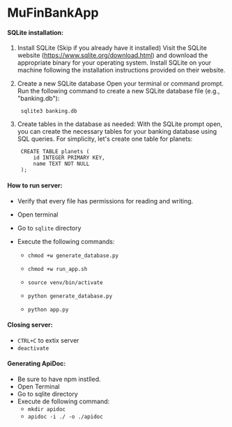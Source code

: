 # MuFinBankApp


#### SQLite installation:
1. Install SQLite (Skip if you already have it installed)
    Visit the SQLite website (https://www.sqlite.org/download.html) and download the appropriate binary for your operating system.
    Install SQLite on your machine following the installation instructions provided on their website.

2. Create a new SQLite database
    Open your terminal or command prompt.
    Run the following command to create a new SQLite database file (e.g., "banking.db"):
        
        sqlite3 banking.db

3. Create tables in the database as needed:
    With the SQLite prompt open, you can create the necessary tables for your banking database using SQL queries. For simplicity, let's create one table for planets:
        
        CREATE TABLE planets (
            id INTEGER PRIMARY KEY,
            name TEXT NOT NULL
        );

        

#### How to run server:
* Verify that every file has permissions for reading and writing.
* Open terminal 
* Go to `sqlite` directory
* Execute the following commands:

    - `chmod +w generate_database.py`
    - `chmod +w run_app.sh`

    - `source venv/bin/activate`
    - `python generate_database.py`
    - `python app.py`

#### Closing server:
- `CTRL+C` to extix server
- `deactivate`


#### Generating ApiDoc:
* Be sure to have npm instlled.
* Open Terminal
* Go to sqlite directory
* Execute de following command:
    - `mkdir apidoc`
    - `apidoc -i ./ -o ./apidoc`
